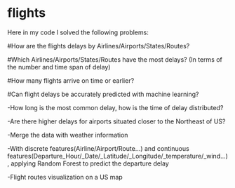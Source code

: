 # flights
Here in my code I solved the following problems:
 
#How are the flights delays by Airlines/Airports/States/Routes?

#Which Airlines/Airports/States/Routes have the most delays? (In terms of the number and time span of delay)

#How many flights arrive on time or earlier?

#Can flight delays be accurately predicted with machine learning?

-How long is the most common delay, how is the time of delay distributed?

-Are there higher delays for airports situated closer to the Northeast of US?

-Merge the data with weather information 

-With discrete features(Airline/Airport/Route...) and continuous features(Departure_Hour/_Date/_Latitude/_Longitude/_temperature/_wind...), applying Random Forest to predict the departure delay 

-Flight routes visualization on a US map 
